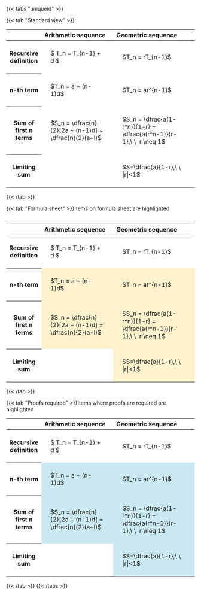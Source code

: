 ---
---

{{< tabs "uniqueid" >}}

{{< tab "Standard view" >}}
<style type="text/css">
#T_4cdbb th.col_heading {
  text-align: left;
  font-size: 1em;
}
#T_4cdbb td {
  text-align: left;
  font-size: 1em;
  padding: 1.5em;
}
#T_4cdbb_row0_col0, #T_4cdbb_row0_col1, #T_4cdbb_row1_col0, #T_4cdbb_row1_col1, #T_4cdbb_row2_col0, #T_4cdbb_row2_col1, #T_4cdbb_row3_col0, #T_4cdbb_row3_col1 {
  width: 400px;
  white-space: pre-wrap;
}
</style>
<table id="T_4cdbb">
  <thead>
    <tr>
      <th class="blank level0" >&nbsp;</th>
      <th id="T_4cdbb_level0_col0" class="col_heading level0 col0" >Arithmetic sequence</th>
      <th id="T_4cdbb_level0_col1" class="col_heading level0 col1" >Geometric sequence</th>
    </tr>
  </thead>
  <tbody>
    <tr>
      <th id="T_4cdbb_level0_row0" class="row_heading level0 row0" >Recursive definition</th>
      <td id="T_4cdbb_row0_col0" class="data row0 col0" >$ T_n = T_{n-1} + d $</td>
      <td id="T_4cdbb_row0_col1" class="data row0 col1" >$T_n = rT_{n-1}$</td>
    </tr>
    <tr>
      <th id="T_4cdbb_level0_row1" class="row_heading level0 row1" >n-th term</th>
      <td id="T_4cdbb_row1_col0" class="data row1 col0" >$T_n = a + (n-1)d$</td>
      <td id="T_4cdbb_row1_col1" class="data row1 col1" >$T_n = ar^{n-1}$</td>
    </tr>
    <tr>
      <th id="T_4cdbb_level0_row2" class="row_heading level0 row2" >Sum of first n terms</th>
      <td id="T_4cdbb_row2_col0" class="data row2 col0" >$S_n = \dfrac{n}{2}[2a + (n-1)d] = \dfrac{n}{2}(a+l)$</td>
      <td id="T_4cdbb_row2_col1" class="data row2 col1" >$S_n = \dfrac{a(1-r^n)}{1-r} = \dfrac{a(r^n-1)}{r-1},\ \  r \neq 1$</td>
    </tr>
    <tr>
      <th id="T_4cdbb_level0_row3" class="row_heading level0 row3" >Limiting sum</th>
      <td id="T_4cdbb_row3_col0" class="data row3 col0" ></td>
      <td id="T_4cdbb_row3_col1" class="data row3 col1" >$S=\dfrac{a}{1-r},\ \ |r|<1$</td>
    </tr>
  </tbody>
</table>
{{< /tab >}}

{{< tab "Formula sheet" >}}Items on formula sheet are highlighted
<br><br><style type="text/css">
#T_0d6be th.col_heading {
  text-align: left;
  font-size: 1em;
}
#T_0d6be td {
  text-align: left;
  font-size: 1em;
  padding: 1.5em;
}
#T_0d6be_row0_col0, #T_0d6be_row0_col1, #T_0d6be_row3_col0 {
  width: 400px;
  white-space: pre-wrap;
}
#T_0d6be_row1_col0, #T_0d6be_row1_col1, #T_0d6be_row2_col0, #T_0d6be_row2_col1, #T_0d6be_row3_col1 {
  width: 400px;
  background-color: rgba(255,194,10, 0.2);
  white-space: pre-wrap;
}
</style>
<table id="T_0d6be">
  <thead>
    <tr>
      <th class="blank level0" >&nbsp;</th>
      <th id="T_0d6be_level0_col0" class="col_heading level0 col0" >Arithmetic sequence</th>
      <th id="T_0d6be_level0_col1" class="col_heading level0 col1" >Geometric sequence</th>
    </tr>
  </thead>
  <tbody>
    <tr>
      <th id="T_0d6be_level0_row0" class="row_heading level0 row0" >Recursive definition</th>
      <td id="T_0d6be_row0_col0" class="data row0 col0" >$ T_n = T_{n-1} + d $</td>
      <td id="T_0d6be_row0_col1" class="data row0 col1" >$T_n = rT_{n-1}$</td>
    </tr>
    <tr>
      <th id="T_0d6be_level0_row1" class="row_heading level0 row1" >n-th term</th>
      <td id="T_0d6be_row1_col0" class="data row1 col0" >$T_n = a + (n-1)d$</td>
      <td id="T_0d6be_row1_col1" class="data row1 col1" >$T_n = ar^{n-1}$</td>
    </tr>
    <tr>
      <th id="T_0d6be_level0_row2" class="row_heading level0 row2" >Sum of first n terms</th>
      <td id="T_0d6be_row2_col0" class="data row2 col0" >$S_n = \dfrac{n}{2}[2a + (n-1)d] = \dfrac{n}{2}(a+l)$</td>
      <td id="T_0d6be_row2_col1" class="data row2 col1" >$S_n = \dfrac{a(1-r^n)}{1-r} = \dfrac{a(r^n-1)}{r-1},\ \  r \neq 1$</td>
    </tr>
    <tr>
      <th id="T_0d6be_level0_row3" class="row_heading level0 row3" >Limiting sum</th>
      <td id="T_0d6be_row3_col0" class="data row3 col0" ></td>
      <td id="T_0d6be_row3_col1" class="data row3 col1" >$S=\dfrac{a}{1-r},\ \ |r|<1$</td>
    </tr>
  </tbody>
</table>
{{< /tab >}}

{{< tab "Proofs required" >}}Items where proofs are required are highlighted
<br>
<style type="text/css">
#T_de36d th.col_heading {
  text-align: left;
  font-size: 1em;
}
#T_de36d td {
  text-align: left;
  font-size: 1em;
  padding: 1.5em;
}
#T_de36d_row0_col0, #T_de36d_row0_col1, #T_de36d_row3_col0 {
  width: 400px;
  white-space: pre-wrap;
}
#T_de36d_row1_col0, #T_de36d_row1_col1, #T_de36d_row2_col0, #T_de36d_row2_col1, #T_de36d_row3_col1 {
  width: 400px;
  background-color: rgba(0,150,200, 0.2);
  white-space: pre-wrap;
}
</style>
<table id="T_de36d">
  <thead>
    <tr>
      <th class="blank level0" >&nbsp;</th>
      <th id="T_de36d_level0_col0" class="col_heading level0 col0" >Arithmetic sequence</th>
      <th id="T_de36d_level0_col1" class="col_heading level0 col1" >Geometric sequence</th>
    </tr>
  </thead>
  <tbody>
    <tr>
      <th id="T_de36d_level0_row0" class="row_heading level0 row0" >Recursive definition</th>
      <td id="T_de36d_row0_col0" class="data row0 col0" >$ T_n = T_{n-1} + d $</td>
      <td id="T_de36d_row0_col1" class="data row0 col1" >$T_n = rT_{n-1}$</td>
    </tr>
    <tr>
      <th id="T_de36d_level0_row1" class="row_heading level0 row1" >n-th term</th>
      <td id="T_de36d_row1_col0" class="data row1 col0" >$T_n = a + (n-1)d$</td>
      <td id="T_de36d_row1_col1" class="data row1 col1" >$T_n = ar^{n-1}$</td>
    </tr>
    <tr>
      <th id="T_de36d_level0_row2" class="row_heading level0 row2" >Sum of first n terms</th>
      <td id="T_de36d_row2_col0" class="data row2 col0" >$S_n = \dfrac{n}{2}[2a + (n-1)d] = \dfrac{n}{2}(a+l)$</td>
      <td id="T_de36d_row2_col1" class="data row2 col1" >$S_n = \dfrac{a(1-r^n)}{1-r} = \dfrac{a(r^n-1)}{r-1},\ \  r \neq 1$</td>
    </tr>
    <tr>
      <th id="T_de36d_level0_row3" class="row_heading level0 row3" >Limiting sum</th>
      <td id="T_de36d_row3_col0" class="data row3 col0" ></td>
      <td id="T_de36d_row3_col1" class="data row3 col1" >$S=\dfrac{a}{1-r},\ \ |r|<1$</td>
    </tr>
  </tbody>
</table>
{{< /tab >}}
{{< /tabs >}}